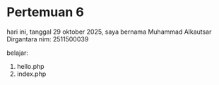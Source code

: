 # Pertemuan 6

hari ini, tanggal 29 oktober 2025, saya bernama Muhammad Alkautsar Dirgantara
nim: 2511500039

belajar:
<ol>
    <li>hello.php</li>
    <li>index.php</li>
</ol>